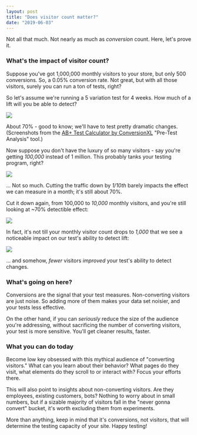 ```yaml
---
layout: post
title: "Does visitor count matter?"
date: "2019-06-03"
---
```


Not all that much. Not nearly as much as _conversion_ count. Here, let's prove it.

### What's the impact of visitor count?

Suppose you've got 1,000,000 monthly visitors to your store, but only 500 conversions. So, a 0.05% conversion rate. Not great, but with all those visitors, surely you can run a ton of tests, right?

So let's assume we're running a 5 variation test for 4 weeks. How much of a lift will you be able to detect?

![](/images/image.png)

About 70% - good to know; we'll have to test pretty dramatic changes. (Screenshots from the [AB+ Test Calculator by ConversionXL](https://conversionxl.com/ab-test-calculator/) "Pre-Test Analysis" tool.)

Now suppose you don't have the luxury of so many visitors - say you're getting _100,000_ instead of 1 million. This probably tanks your testing program, right?

![](/images/image-1-1024x567.png)

  
  

... Not so much. Cutting the traffic down by _1/10th_ barely impacts the effect we can measure in a month; it's still about 70%.

Cut it down again, from 100,000 to _10,000_ monthly visitors, and you're still looking at ~70% detectible effect:

![](/images/image-2-1024x567.png)

  

In fact, it's not till your monthly visitor count drops to _1,000_ that we see a noticeable impact on our test's ability to detect lift:

![](/images/image-3-1024x565.png)

  

... and somehow, _fewer_ visitors _improved_ your test's ability to detect changes.

### What's going on here?

Conversions are the signal that your test measures. Non-converting visitors are just noise. So adding more of them makes your data set noisier, and your tests less effective.

On the other hand, if you can _seriously_ reduce the size of the audience you're addressing, without sacrificing the number of converting visitors, your test is more sensitive. You'll get cleaner results, faster.

### What you can do today

Become low key obsessed with this mythical audience of "converting visitors." What can you learn about their behavior? What pages do they visit, what elements do they scroll to or interact with? Focus your efforts there.

This will also point to insights about non-converting visitors. Are they employees, existing customers, bots? Nothing to worry about in small numbers, but if a sizable majority of visitors fall in the "never gonna convert" bucket, it's worth excluding them from experiments.

More than anything, keep in mind that it's conversions, not visitors, that will determine the testing capacity of your site. Happy testing!
